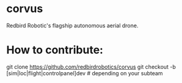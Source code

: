 # corvus
Redbird Robotic's flagship autonomous aerial drone.

# How to contribute: 
git clone https://github.com/redbirdrobotics/corvus
git checkout -b [sim|loc|flight|controlpanel]dev # depending on your subteam

